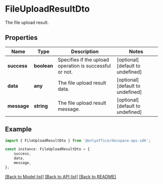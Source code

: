 # FileUploadResultDto

The file upload result.

## Properties

Name | Type | Description | Notes
------------ | ------------- | ------------- | -------------
**success** | **boolean** | Specifies if the upload operation is successful or not. | [optional] [default to undefined]
**data** | **any** | The file upload result data. | [optional] [default to undefined]
**message** | **string** | The file upload result message. | [optional] [default to undefined]

## Example

```typescript
import { FileUploadResultDto } from '@onlyoffice/docspace-api-sdk';

const instance: FileUploadResultDto = {
    success,
    data,
    message,
};
```

[[Back to Model list]](../README.md#documentation-for-models) [[Back to API list]](../README.md#documentation-for-api-endpoints) [[Back to README]](../README.md)

